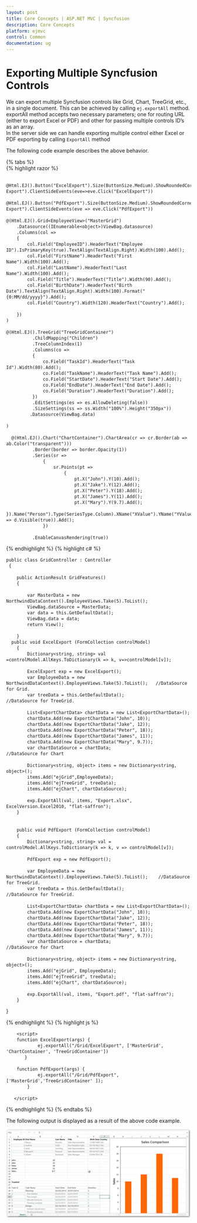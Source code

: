 ```yaml
---
layout: post
title: Core Concepts | ASP.NET MVC | Syncfusion
description: Core Concepts 
platform: ejmvc
control: Common 
documentation: ug
---
```

#  Exporting Multiple Syncfusion Controls


We can export multiple Syncfusion controls like Grid, Chart, TreeGrid, etc., in a single document. 
This can be achieved by calling `ej.exportAll` method. exportAll method accepts two necessary parameters; one for routing URL (either to export Excel or PDF) and other for passing multiple controls ID’s as an array.  
In the server side we can handle exporting multiple control either Excel or PDF exporting by calling `ExportAll` method

The following code example describes the above behavior.
 
{% tabs %}  
{% highlight razor %} 

     @Html.EJ().Button("ExcelExport").Size(ButtonSize.Medium).ShowRoundedCorner(true).Text("Excel Export").ClientSideEvents(eve=>eve.Click("ExcelExport"))

    @Html.EJ().Button("PdfExport").Size(ButtonSize.Medium).ShowRoundedCorner(true).Text("Pdf Export").ClientSideEvents(eve => eve.Click("PdfExport"))

    @(Html.EJ().Grid<EmployeeView>("MasterGrid")
        .Datasource((IEnumerable<object>)ViewBag.datasource)
        .Columns(col =>
        {
            col.Field("EmployeeID").HeaderText("Employee ID").IsPrimaryKey(true).TextAlign(TextAlign.Right).Width(100).Add();
            col.Field("FirstName").HeaderText("First Name").Width(100).Add();
            col.Field("LastName").HeaderText("Last Name").Width(100).Add();
            col.Field("Title").HeaderText("Title").Width(90).Add();
            col.Field("BirthDate").HeaderText("Birth Date").TextAlign(TextAlign.Right).Width(100).Format("{0:MM/dd/yyyy}").Add();
            col.Field("Country").Width(120).HeaderText("Country").Add();

        })
    )

    @(Html.EJ().TreeGrid("TreeGridContainer")
              .ChildMapping("Children")
              .TreeColumnIndex(1)
              .Columns(co =>
              {
                  co.Field("TaskId").HeaderText("Task Id").Width(80).Add();
                  co.Field("TaskName").HeaderText("Task Name").Add();
                  co.Field("StartDate").HeaderText("Start Date").Add();
                  co.Field("EndDate").HeaderText("End Date").Add();
                  co.Field("Duration").HeaderText("Duration").Add();
              })
              .EditSettings(es => es.AllowDeleting(false))
              .SizeSettings(ss => ss.Width("100%").Height("350px"))
             .Datasource(ViewBag.data)

    )
    
      @(Html.EJ().Chart("ChartContainer").ChartArea(cr => cr.Border(ab => ab.Color("transparent")))
              .Border(border => border.Opacity(1))
              .Series(sr =>
                  {
                      sr.Points(pt =>
                          {
                              pt.X("John").Y(10).Add();
                              pt.X("Jake").Y(12).Add();
                              pt.X("Peter").Y(18).Add();
                              pt.X("James").Y(11).Add();
                              pt.X("Mary").Y(9.7).Add();
                          }).Name("Person").Type(SeriesType.Column).XName("XValue").YName("YValue1").EnableAnimation(true).Tooltip(d => d.Visible(true)).Add();
                  })
              
              .EnableCanvasRendering(true))

{% endhighlight  %}
{% highlight c# %}
    
    public class GridController : Controller
     {
               
        public ActionResult GridFeatures()
        {

            var MasterData = new NorthwindDataContext().EmployeeViews.Take(5).ToList();
            ViewBag.dataSource = MasterData;
            var data = this.GetDefaultData();
            ViewBag.data = data;
            return View();
            
        }
      public void ExcelExport (FormCollection controlModel)
        {
            Dictionary<string, string> val =controlModel.AllKeys.ToDictionary(k => k, v=>controlModel[v]);

            ExcelExport exp = new ExcelExport();
            var EmployeeData = new NorthwindDataContext().EmployeeViews.Take(5).ToList();   //DataSource for Grid.
            var treeData = this.GetDefaultData();                                           //DataSource for TreeGrid.

            List<ExportChartData> chartData = new List<ExportChartData>();
            chartData.Add(new ExportChartData("John", 10));
            chartData.Add(new ExportChartData("Jake", 12));
            chartData.Add(new ExportChartData("Peter", 18));
            chartData.Add(new ExportChartData("James", 11));
            chartData.Add(new ExportChartData("Mary", 9.7));
            var chartDataSource = chartData;                                                 //DataSource for Chart
            
            Dictionary<string, object> items = new Dictionary<string, object>();
            items.Add("ejGrid",EmployeeData);
            items.Add("ejTreeGrid", treeData);
            items.Add("ejChart", chartDataSource);
            
            exp.ExportAll(val, items, "Export.xlsx", ExcelVersion.Excel2010, "flat-saffron");
        }

      
        public void PdfExport (FormCollection controlModel)
        {
            Dictionary<string, string> val = controlModel.AllKeys.ToDictionary(k => k, v => controlModel[v]);

            PdfExport exp = new PdfExport();

            var EmployeeData = new NorthwindDataContext().EmployeeViews.Take(5).ToList();    //DataSource for TreeGrid.
            var treeData = this.GetDefaultData();                                            //DataSource for TreeGrid.

            List<ExportChartData> chartData = new List<ExportChartData>();
            chartData.Add(new ExportChartData("John", 10));
            chartData.Add(new ExportChartData("Jake", 12));
            chartData.Add(new ExportChartData("Peter", 18));
            chartData.Add(new ExportChartData("James", 11));
            chartData.Add(new ExportChartData("Mary", 9.7));
            var chartDataSource = chartData;                                                 //DataSource for Chart

            Dictionary<string, object> items = new Dictionary<string, object>();
            items.Add("ejGrid", EmployeeData);
            items.Add("ejTreeGrid", treeData);
            items.Add("ejChart", chartDataSource);

            exp.ExportAll(val, items, "Export.pdf", "flat-saffron");
        }
   }

{% endhighlight  %}
{% highlight js %}

        <script>
        function ExcelExport(args) {
                ej.exportAll("/Grid/ExcelExport", ['MasterGrid', 'ChartContainer', 'TreeGridContainer'])
           }
            
        function PdfExport(args) {
                ej.exportAll("/Grid/PdfExport", ['MasterGrid','TreeGridContainer' ]);
            }

       </script>
{% endhighlight  %}
{% endtabs %}  

The following output is displayed as a result of the above code example.

 ![](Exporting-Controls_images/Exporting-Controls_img1.png)
   